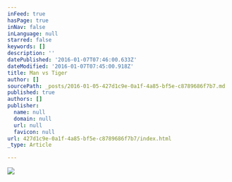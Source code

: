 ```yaml
---
inFeed: true
hasPage: true
inNav: false
inLanguage: null
starred: false
keywords: []
description: ''
datePublished: '2016-01-07T07:46:00.633Z'
dateModified: '2016-01-07T07:45:00.918Z'
title: Man vs Tiger
author: []
sourcePath: _posts/2016-01-05-427d1c9e-0a1f-4a85-bf5e-c8789686f7b7.md
published: true
authors: []
publisher:
  name: null
  domain: null
  url: null
  favicon: null
url: 427d1c9e-0a1f-4a85-bf5e-c8789686f7b7/index.html
_type: Article

---
```

![](https://the-grid-user-content.s3-us-west-2.amazonaws.com/f1ee0e29-05db-4db6-9858-46e7ab108c2c.jpg)